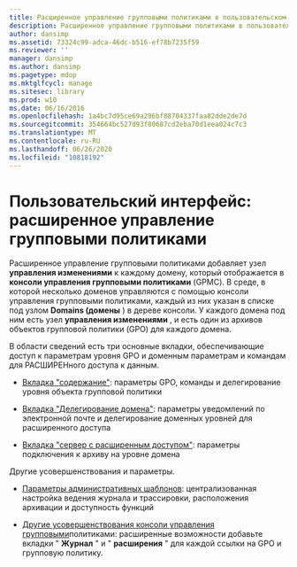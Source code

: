 ```yaml
---
title: Расширенное управление групповыми политиками в пользовательском интерфейсе
description: Расширенное управление групповыми политиками в пользовательском интерфейсе
author: dansimp
ms.assetid: 73324c99-adca-46dc-b516-ef78b7235f59
ms.reviewer: ''
manager: dansimp
ms.author: dansimp
ms.pagetype: mdop
ms.mktglfcycl: manage
ms.sitesec: library
ms.prod: w10
ms.date: 06/16/2016
ms.openlocfilehash: 1a4bc7d95ce69a296bf88704337faa82dde2de7d
ms.sourcegitcommit: 354664bc527d93f80687cd2eba70d1eea024c7c3
ms.translationtype: MT
ms.contentlocale: ru-RU
ms.lasthandoff: 06/26/2020
ms.locfileid: "10818192"
---
```

# Пользовательский интерфейс: расширенное управление групповыми политиками


Расширенное управление групповыми политиками добавляет узел **управления изменениями** к каждому домену, который отображается в **консоли управления групповыми политиками** (GPMC). В среде, в которой несколько доменов управляются с помощью консоли управления групповыми политиками, каждый из них указан в списке под узлом **Domains (домены** ) в дереве консоли. У каждого домена под ним есть узел **управления изменениями** , и есть один из архивов объектов групповой политики (GPO) для каждого домена.

В области сведений есть три основные вкладки, обеспечивающие доступ к параметрам уровня GPO и доменным параметрам и командам для РАСШИРЕНного доступа к данным.

-   [Вкладка "содержание"](contents-tab.md): параметры GPO, команды и делегирование уровня объекта групповой политики

-   [Вкладка "Делегирование домена"](domain-delegation-tab.md): параметры уведомлений по электронной почте и делегирование доменных уровней для расширенного доступа

-   [Вкладка "сервер с расширенным доступом"](agpm-server-tab.md): параметры подключения к архиву на уровне домена

Другие усовершенствования и параметры.

-   [Параметры административных шаблонов](administrative-template-settings.md): централизованная настройка ведения журнала и трассировки, расположения архивации и доступность функций

-   [Другие усовершенствования консоли управления групповыми](other-enhancements-to-the-gpmc.md)политиками: расширенные возможности добавьте вкладки " **Журнал** " и " **расширения** " для каждой ссылки на GPO и групповую политику.

 

 





